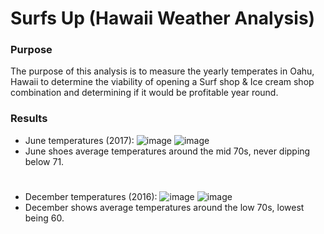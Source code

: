 # Surfs Up (Hawaii Weather Analysis)

### Purpose

The purpose of this analysis is to measure the yearly temperates in Oahu, Hawaii to determine the viability of opening a Surf shop & Ice cream shop combination and determining if it would be profitable year round.

### Results

- June temperatures (2017):
![image](https://user-images.githubusercontent.com/102704559/173201788-0b1de6ae-e1e3-42c4-9118-e6f9339f69be.png)
![image](https://user-images.githubusercontent.com/102704559/173201797-af715522-097e-4229-879d-a115a8ff1f33.png)
- June shoes average temperatures around the mid 70s, never dipping below 71.
#

- December temperatures (2016):
![image](https://user-images.githubusercontent.com/102704559/173201863-63f7ec29-b90d-465c-bc12-c72967c49c7c.png)
![image](https://user-images.githubusercontent.com/102704559/173201874-f1ce86f7-248d-40c7-a040-1c471c6cf81b.png)
- December shows average temperatures around the low 70s, lowest being 60.
